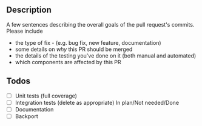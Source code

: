 ## Description
A few sentences describing the overall goals of the pull request's commits. 
Please include 
- the type of fix - (e.g. bug fix, new feature, documentation)
- some details on _why_ this PR should be merged
- the details of the testing you've done on it (both manual and automated)
- which components are affected by this PR

## Todos
- [ ] Unit tests (full coverage)
- [ ] Integration tests (delete as appropriate) In plan/Not needed/Done
- [ ] Documentation
- [ ] Backport
